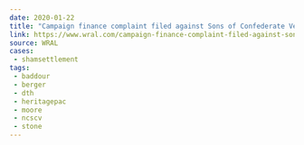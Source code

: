 ```yaml
---
date: 2020-01-22
title: "Campaign finance complaint filed against Sons of Confederate Veterans"
link: https://www.wral.com/campaign-finance-complaint-filed-against-sons-of-confederate-veterans/18902359/
source: WRAL
cases:
 - shamsettlement
tags:
 - baddour
 - berger
 - dth
 - heritagepac
 - moore
 - ncscv
 - stone
---
```

